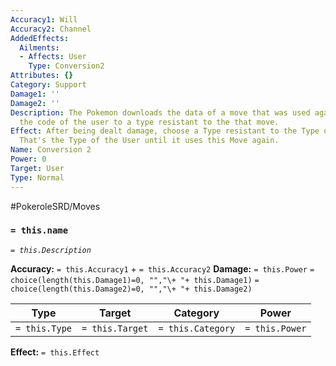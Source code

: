 ```yaml
---
Accuracy1: Will
Accuracy2: Channel
AddedEffects:
  Ailments:
  - Affects: User
    Type: Conversion2
Attributes: {}
Category: Support
Damage1: ''
Damage2: ''
Description: The Pokemon downloads the data of a move that was used against it. Change
  the code of the user to a type resistant to the that move.
Effect: After being dealt damage, choose a Type resistant to the Type of that attack.
  That's the Type of the User until it uses this Move again.
Name: Conversion 2
Power: 0
Target: User
Type: Normal
---
```


#PokeroleSRD/Moves

### `= this.name` 
*`= this.Description`*

**Accuracy:** `= this.Accuracy1` + `= this.Accuracy2`
**Damage:** `= this.Power` `= choice(length(this.Damage1)=0, "","\+ "+ this.Damage1)` `= choice(length(this.Damage2)=0, "","\+ "+ this.Damage2)`

| Type          | Target          | Category          | Power          |
| ------------- | --------------- | ----------------  | -------------- |
| `= this.Type` | `= this.Target` | `= this.Category` | `= this.Power` | 

**Effect:** `= this.Effect`